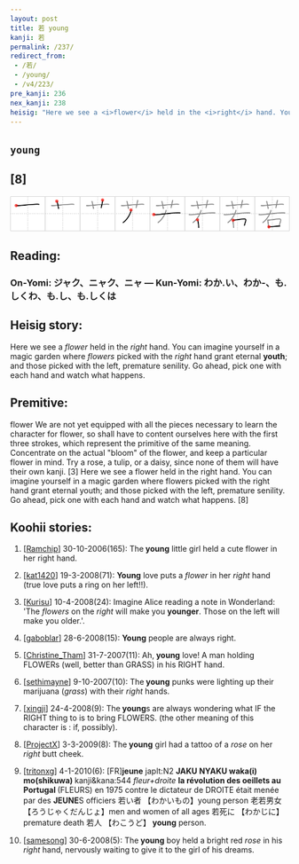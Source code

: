 ```yaml
---
layout: post
title: 若 young
kanji: 若
permalink: /237/
redirect_from:
 - /若/
 - /young/
 - /v4/223/
pre_kanji: 236
nex_kanji: 238
heisig: "Here we see a <i>flower</i> held in the <i>right</i> hand. You can imagine yourself in a magic garden where <i>flowers</i> picked with the <i>right</i> hand grant eternal <b>youth</b>; and those picked with the left, premature senility. Go ahead, pick one with each hand and watch what happens. flower We are not yet equipped with all the pieces necessary to learn the character for flower, so shall have to content ourselves here with the first three strokes, which represent the primitive of the same meaning. Concentrate on the actual &quot;bloom&quot; of the flower, and keep a particular flower in mind. Try a rose, a tulip, or a daisy, since none of them will have their own kanji. [3] Here we see a flower held in the right hand. You can imagine yourself in a magic garden where flowers picked with the right hand grant eternal youth; and those picked with the left, premature senility. Go ahead, pick one with each hand and watch what happens. [8]"
---
```


## `young`

## [8]

<div class="stroke"><img src="../images/E88BA5.png" /></div>

## Reading:

### On-Yomi: ジャク、ニャク、ニャ &mdash; Kun-Yomi: わか.い、わか-、も.しくわ、も.し、も.しくは

## Heisig story:

Here we see a <i>flower</i> held in the <i>right</i> hand. You can imagine yourself in a magic garden where <i>flowers</i> picked with the <i>right</i> hand grant eternal <b>youth</b>; and those picked with the left, premature senility. Go ahead, pick one with each hand and watch what happens.

## Premitive:

flower We are not yet equipped with all the pieces necessary to learn the character for flower, so shall have to content ourselves here with the first three strokes, which represent the primitive of the same meaning. Concentrate on the actual &quot;bloom&quot; of the flower, and keep a particular flower in mind. Try a rose, a tulip, or a daisy, since none of them will have their own kanji. [3] Here we see a flower held in the right hand. You can imagine yourself in a magic garden where flowers picked with the right hand grant eternal youth; and those picked with the left, premature senility. Go ahead, pick one with each hand and watch what happens. [8]

## Koohii stories:

1) [<a href="http://kanji.koohii.com/profile/Ramchip">Ramchip</a>] 30-10-2006(165): The<strong> young</strong> little girl held a cute flower in her right hand.

2) [<a href="http://kanji.koohii.com/profile/kat1420">kat1420</a>] 19-3-2008(71): <strong>Young</strong> love puts a <em>flower</em> in her <em>right</em> hand (true love puts a ring on her left!!).

3) [<a href="http://kanji.koohii.com/profile/Kurisu">Kurisu</a>] 10-4-2008(24): Imagine Alice reading a note in Wonderland: &#039;The <em>flowers</em> on the <em>right</em> will make you <strong>younger</strong>. Those on the left will make you older.&#039;.

4) [<a href="http://kanji.koohii.com/profile/gaboblar">gaboblar</a>] 28-6-2008(15): <strong>Young</strong> people are always right.

5) [<a href="http://kanji.koohii.com/profile/Christine_Tham">Christine_Tham</a>] 31-7-2007(11): Ah,<strong> young</strong> love! A man holding FLOWERs (well, better than GRASS) in his RIGHT hand.

6) [<a href="http://kanji.koohii.com/profile/sethimayne">sethimayne</a>] 9-10-2007(10): The<strong> young</strong> punks were lighting up their marijuana (<em>grass</em>) with their <em>right</em> hands.

7) [<a href="http://kanji.koohii.com/profile/xingji">xingji</a>] 24-4-2008(9): The<strong> young</strong>s are always wondering what IF the RIGHT thing to is to bring FLOWERS. (the other meaning of this character is : if, possibly).

8) [<a href="http://kanji.koohii.com/profile/ProjectX">ProjectX</a>] 3-3-2009(8): The<strong> young</strong> girl had a tattoo of a <em>rose</em> on her <em>right</em> butt cheek.

9) [<a href="http://kanji.koohii.com/profile/tritonxg">tritonxg</a>] 4-1-2010(6): [FR]<strong>jeune</strong> japlt:N2 <strong>JAKU NYAKU waka(i) mo(shikuwa) </strong>kanji&amp;kana:544 <em>fleur+droite</em> <strong>la révolution des oeillets au Portugal </strong>(FLEURS) en 1975 contre le dictateur de DROITE était menée par des <strong>JEUNE</strong>S officiers 若い者 【わかいもの】young person 老若男女 【ろうじゃくだんじょ】men and women of all ages 若死に 【わかじに】premature death 若人 【わこうど】<strong> young</strong> person.

10) [<a href="http://kanji.koohii.com/profile/samesong">samesong</a>] 30-6-2008(5): The<strong> young</strong> boy held a bright red <em>rose</em> in his <em>right</em> hand, nervously waiting to give it to the girl of his dreams.
